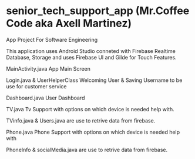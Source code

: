 # senior_tech_support_app (Mr.Coffee Code aka Axell Martinez)
App Project For Software Engineering

This application uses Android Studio conneted with Firebase Realtime Database, Storage and uses Firebase UI and Gilde for Touch Features.

MainActivity.java  App Main Screen

Login.java & UserHelperClass   Welcoming User & Saving Username to be use for customer service

Dashboard.java   User Dashboard

TV.java   Tv Support with options on which device is needed help with.

TVinfo.java & Users.java are use to retrive data from firebase.

Phone.java  Phone Support with options on which device is needed help with

PhoneInfo & socialMedia.java are use to retrive data from firebase.






